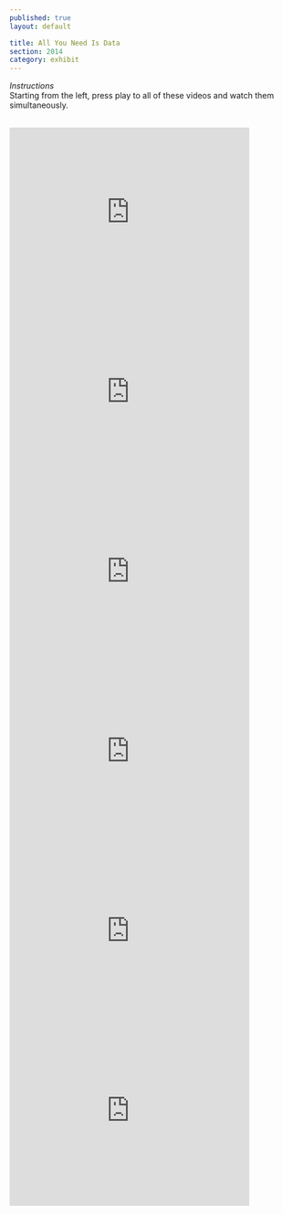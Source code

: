 ```yaml
---
published: true
layout: default

title: All You Need Is Data
section: 2014
category: exhibit
---
```


_Instructions_
<br>
Starting from the left, press play to all of these videos and watch them simultaneously.
<br><br>

<iframe width="420" height="315" src="https://www.youtube-nocookie.com/embed/dYcPT-xrLBM?rel=0&amp;showinfo=0" frameborder="0" allowfullscreen></iframe>  <iframe width="420" height="315" src="https://www.youtube-nocookie.com/embed/AebpSXIMyRI?rel=0&amp;showinfo=0" frameborder="0" allowfullscreen></iframe>   <iframe width="420" height="315" src="https://www.youtube-nocookie.com/embed/2gweIJ6RtPs?rel=0&amp;showinfo=0" frameborder="0" allowfullscreen></iframe>
<br>
<iframe width="420" height="315" src="https://www.youtube-nocookie.com/embed/jRX2LGS2E-U?rel=0&amp;showinfo=0" frameborder="0" allowfullscreen></iframe>   <iframe width="420" height="315" src="https://www.youtube-nocookie.com/embed/2VBrXUS_PJw?rel=0&amp;showinfo=0" frameborder="0" allowfullscreen></iframe>   <iframe width="420" height="315" src="https://www.youtube-nocookie.com/embed/kFxfYDziMh4?rel=0&amp;showinfo=0" frameborder="0" allowfullscreen></iframe>
